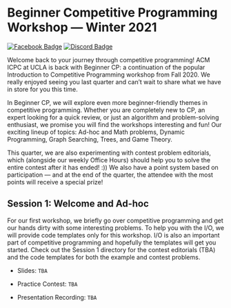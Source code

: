 # Beginner Competitive Programming Workshop — Winter 2021
[![Facebook Badge](https://img.shields.io/badge/Facebook-1877F2?style=for-the-badge&logo=facebook&logoColor=white)](https://fb.me/e/3bIDYvAfN) [![Discord Badge](https://img.shields.io/badge/Discord-7289DA?style=for-the-badge&logo=discord&logoColor=white)](https://discord.com/channels/702801010426511373/799726570268131398)

Welcome back to your journey through competitive programming! ACM ICPC at UCLA is back with Beginner CP: a continuation of the popular Introduction to Competitive Programming workshop from Fall 2020. We really enjoyed seeing you last quarter and can’t wait to share what we have in store for you this time.

In Beginner CP, we will explore even more beginner-friendly themes in competitive programming. Whether you are completely new to CP, an expert looking for a quick review, or just an algorithm and problem-solving enthusiast, we promise you will find the workshops interesting and fun! Our exciting lineup of topics: Ad-hoc and Math problems, Dynamic Programming, Graph Searching, Trees, and Game Theory.

This quarter, we are also experimenting with contest problem editorials, which (alongside our weekly Office Hours) should help you to solve the entire contest after it has ended! :)) We also have a point system based on participation — and at the end of the quarter, the attendee with the most points will receive a special prize!

## Session 1: Welcome and Ad-hoc
For our first workshop, we briefly go over competitive programming and get our hands dirty with some interesting problems. To help you with the I/O, we will provide code templates only for this workshop. I/O is also an important part of competitive programming and hopefully the templates will get you started. Check out the Session 1 directory for the contest editorials (TBA) and the code templates for both the example and contest problems.

- Slides: `TBA`

- Practice Contest: `TBA`

- Presentation Recording: `TBA`
